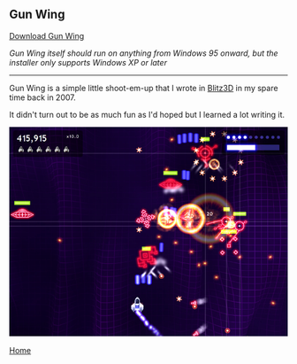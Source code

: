 ## Gun Wing
 
[Download Gun Wing](https://github.com/Arjailer/arjailer.github.io/releases/download/GunWing-1.1/GunWing.Setup.exe)

_Gun Wing itself should run on anything from Windows 95 onward, but the installer only supports Windows XP or later_

---

Gun Wing is a simple little shoot-em-up that I wrote in [Blitz3D](https://blitzresearch.itch.io/blitz3d) in my spare time back in 2007.

It didn't turn out to be as much fun as I'd hoped but I learned a lot writing it.

![Gun Wing screenshot](GunWing1.jpg)

[Home](.)
